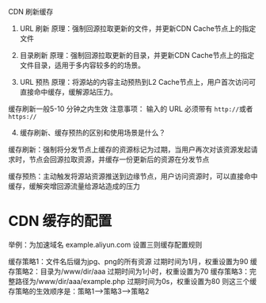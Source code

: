 CDN 刷新缓存

1. URL 刷新 原理：强制回源拉取更新的文件，并更新CDN Cache节点上的指定文件

2. 目录刷新 原理：强制回源拉取更新的目录，并更新CDN Cache节点上的指定文件目录，适用于多内容较多的的场景。

3. URL 预热 原理：将源站的内容主动预热到L2 Cache节点上，用户首次访问可直接命中缓存，缓解源站压力。

缓存刷新一般5-10 分钟之内生效 
注意事项： 输入的 URL 必须带有 `http://`或者 `https://`

4. 缓存刷新、缓存预热的区别和使用场景是什么？

缓存刷新：强制将分发节点上缓存的资源标记为过期，当用户再次对该资源发起请求时，节点会回源拉取资源，并缓存一份更新后的资源在分发节点 

缓存预热：主动触发将源站资源推送到边缘节点，用户访问资源时，可以直接命中缓存，缓解突增回源流量给源站造成的压力

# CDN 缓存的配置

举例：为加速域名 example.aliyun.com 设置三则缓存配置规则

缓存策略1：文件名后缀为jpg、png的所有资源 过期时间为1月，权重设置为90 
缓存策略2：目录为/www/dir/aaa 过期时间为1小时，权重设置为70 
缓存策略3：完整路径为/www/dir/aaa/example.php 过期时间为0s，权重设置为80 
则这三个缓存策略的生效顺序是：策略1—>策略3—>策略2